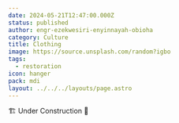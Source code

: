 ```yaml
---
date: 2024-05-21T12:47:00.000Z
status: published
author: engr-ezekwesiri-enyinnayah-obioha
category: Culture
title: Clothing
image: https://source.unsplash.com/random?igbo
tags:
  - restoration
icon: hanger
pack: mdi
layout: ../../../layouts/page.astro
---
```

🏗️ Under Construction 🚧
